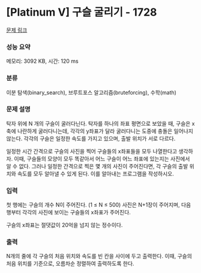 # [Platinum V] 구슬 굴리기 - 1728 

[문제 링크](https://www.acmicpc.net/problem/1728) 

### 성능 요약

메모리: 3092 KB, 시간: 120 ms

### 분류

이분 탐색(binary_search), 브루트포스 알고리즘(bruteforcing), 수학(math)

### 문제 설명

<p>탁자 위에 N 개의 구슬이 굴러다닌다. 탁자를 하나의 좌표 평면으로 보았을 때, 구슬은 x축에 나란하게 굴러다니는데, 각각의 y좌표가 달라 굴러다니는 도중에 충돌은 일어나지 않는다. 각각의 구슬은 일정한 속도를 가지고 있으며, 출발 위치가 서로 다르다.</p>

<p>일정한 시간 간격으로 구슬의 사진을 찍어 구슬들의 x좌표들을 모두 나열한다고 생각하자. 이때, 구슬들의 모양이 모두 똑같아서 어느 구슬이 어느 좌표에 있는지는 사진에서 알 수 없다. 그러나 일정한 간격으로 찍은 몇 개의 사진이 주어진다면, 각 구슬의 출발 위치와 속도를 모두 알아낼 수 있게 된다. 이를 알아내는 프로그램을 작성하시오.</p>

### 입력 

 <p>첫 행에는 구슬의 개수 N이 주어진다. (1 ≤ N ≤ 500) 사진은 N+1장이 주어지며, 다음 행부터 각각의 사진에 보이는 구슬들의 x좌표가 주어진다.</p>

<p>구슬의 x좌표는 절댓값이 20억을 넘지 않는 정수이다.</p>

### 출력 

 <p>N개의 줄에 각 구슬의 처음 위치와 속도를 빈 칸을 사이에 두고 출력한다. 이때, 구슬의 처음 위치를 기준으로, 오름차순 정렬하여 출력하도록 한다.</p>

